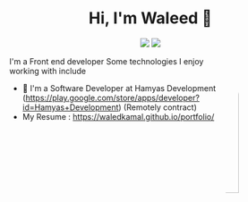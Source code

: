 
<h1 align="center">Hi, I'm Waleed 👋</h1>
<p align="center">
    <a href="https://twitter.com/waledk3mal"><img src="https://img.shields.io/badge/twitter-%231FA1F1?style=flat&logo=twitter&logoColor=white"/></a>
    <a href="https://www.linkedin.com/in/waledkamal"><img src="https://img.shields.io/badge/linkedin-%230177B5?style=flat&logo=linkedin&logoColor=white"/></a>
  </p>
  
  <img style="border-radius:50%" src="https://avatars.githubusercontent.com/u/55249888?v=4" align="right" width="25%"/>

I'm a Front end developer  Some technologies I enjoy working with include 



- 🔭 I'm a Software Developer at Hamyas Development (https://play.google.com/store/apps/developer?id=Hamyas+Development) (Remotely contract)
- My Resume : https://waledkamal.github.io/portfolio/
